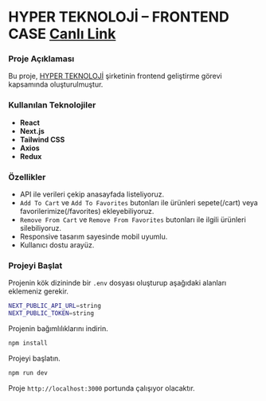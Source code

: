 # HYPER TEKNOLOJİ – FRONTEND CASE [Canlı Link](https://hyper-frontend-case-ipw6pcyry-kubilaykayas-projects.vercel.app/)

### Proje Açıklaması

Bu proje, [HYPER TEKNOLOJİ](https://www.hyper.com) şirketinin frontend geliştirme görevi kapsamında oluşturulmuştur.


### Kullanılan Teknolojiler

- **React**
- **Next.js**
- **Tailwind CSS**
- **Axios**
- **Redux**

### Özellikler

- API ile verileri çekip anasayfada listeliyoruz.
- `Add To Cart` ve `Add To Favorites` butonları ile ürünleri sepete(/cart) veya favorilerimize(/favorites) ekleyebiliyoruz.
- `Remove From Cart` ve `Remove From Favorites` butonları ile ilgili ürünleri silebiliyoruz.
- Responsive tasarım sayesinde mobil uyumlu.
- Kullanıcı dostu arayüz.


### Projeyi Başlat

Projenin kök dizininde bir `.env` dosyası oluşturup aşağıdaki alanları eklemeniz gerekir.

```bash
NEXT_PUBLIC_API_URL=string
NEXT_PUBLIC_TOKEN=string
```

Projenin bağımlılıklarını indirin.

```bash
npm install
```

Projeyi başlatın.

```bash
npm run dev
```

Proje `http://localhost:3000` portunda çalışıyor olacaktır.
